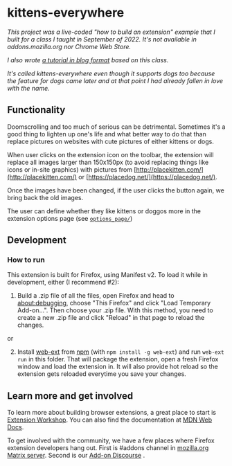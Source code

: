 # kittens-everywhere

_This project was a live-coded "how to build an extension" example that I built for a class I taught in September of 2022. It's not available in addons.mozilla.org nor Chrome Web Store._

_I also wrote [a tutorial in blog format](https://hamatti.org/posts/kittens-everywhere-how-to-build-a-browser-extension/) based on this class._

_It's called kittens-everywhere even though it supports dogs too because the feature for dogs came later and at that point I had already fallen in love with the name._

## Functionality

Doomscrolling and too much of serious can be detrimental. Sometimes it's a good thing to lighten up one's life and what better way to do that than replace pictures on websites with cute pictures of either kittens or dogs.

When user clicks on the extension icon on the toolbar, the extension will replace all images larger than 150x150px (to avoid replacing things like icons or in-site graphics) with pictures from [http://placekitten.com/](http://placekitten.com/) or [https://placedog.net/](https://placedog.net/).

Once the images have been changed, if the user clicks the button again, we bring back the old images.

The user can define whether they like kittens or doggos more in the extension options page (see [`options_page/`](options_page/))

## Development

### How to run

This extension is built for Firefox, using Manifest v2. To load it while in development, either (I recommend #2):

1. Build a .zip file of all the files, open Firefox and head to [about:debugging](about:debugging), choose "This Firefox" and click "Load Temporary Add-on...". Then choose your .zip file. With this method, you need to create a new .zip file and click "Reload" in that page to reload the changes.

or

2. Install [web-ext](https://github.com/mozilla/web-ext) from [npm](https://www.npmjs.com/) (with `npm install -g web-ext`) and run `web-ext run` in this folder. That will package the extension, open a fresh Firefox window and load the extension in. It will also provide hot reload so the extension gets reloaded everytime you save your changes.

## Learn more and get involved

To learn more about building browser extensions, a great place to start is [Extension Workshop](https://extensionworkshop.com/). You can also find the documentation at [MDN Web Docs](https://developer.mozilla.org/en-US/docs/Mozilla/Add-ons/WebExtensions).

To get involved with the community, we have a few places where Firefox extension developers hang out. First is #addons channel in [mozilla.org Matrix server](https://wiki.mozilla.org/Matrix). Second is our [Add-on Discourse](https://discourse.mozilla.org/c/add-ons/35)
.
